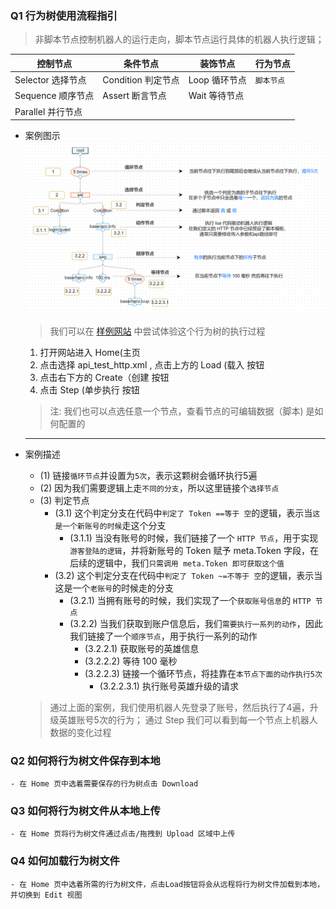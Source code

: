 
### Q1 行为树使用流程指引
> 非脚本节点控制机器人的运行走向，脚本节点运行具体的机器人执行逻辑；

|控制节点|条件节点|装饰节点|行为节点|
|-|-|-|-|
|Selector 选择节点|Condition 判定节点|Loop 循环节点| `脚本节点` | 
|Sequence 顺序节点|Assert 断言节点|Wait 等待节点||
|Parallel 并行节点||||


* 案例图示
![img](images/treenode.png)

    > 我们可以在 [样例网站](http://43.134.38.169:7777/) 中尝试体验这个行为树的执行过程
    1. 打开网站进入 Home(主页
    2. 点击选择 api_test_http.xml , 点击上方的 Load (载入 按钮
    3. 点击右下方的 Create（创建 按钮
    4. 点击 Step (单步执行 按钮

    > 注: 我们也可以点选任意一个节点，查看节点的可编辑数据（脚本) 是如何配置的

    ---

* 案例描述
    - (1) 链接`循环节点`并设置为`5次`，表示这颗树会循环执行5遍
    - (2) 因为我们需要逻辑上走`不同的分支`，所以这里链接个`选择节点`
    - (3) 判定节点
        - (3.1) 这个判定分支在代码中`判定了 Token ==等于 空`的逻辑，表示当`这是一个新账号的时候`走这个分支
            - (3.1.1) 当没有账号的时候，我们链接了一个 `HTTP 节点`，用于实现`游客登陆的逻辑`，并将新账号的 Token 赋予 meta.Token 字段，在后续的逻辑中，我们`只需调用 meta.Token 即可获取这个值`
        - (3.2) 这个判定分支在代码中`判定了 Token ~=不等于 空`的逻辑，表示当这是一个`老账号`的时候走的分支
            - (3.2.1) 当拥有账号的时候，我们实现了一个`获取账号信息`的 `HTTP 节点`
            - (3.2.2) 当我们获取到账户信息后，我们`需要执行一系列的动作`，因此我们链接了一个`顺序节点`，用于执行一系列的动作
                - (3.2.2.1) 获取账号的英雄信息
                - (3.2.2.2) 等待 100 毫秒
                - (3.2.2.3) 链接一个循环节点，将挂靠在`本节点下面的动作执行5次`
                    - (3.2.2.3.1) 执行账号英雄升级的请求

    > 通过上面的案例，我们使用机器人先登录了账号，然后执行了4遍，升级英雄账号5次的行为； 通过 Step 我们可以看到每一个节点上机器人数据的变化过程

### Q2 如何将行为树文件保存到本地
    - 在 Home 页中选着需要保存的行为树点击 Download

### Q3 如何将行为树文件从本地上传
    - 在 Home 页将行为树文件通过点击/拖拽到 Upload 区域中上传

### Q4 如何加载行为树文件
    - 在 Home 页中选着所需的行为树文件，点击Load按钮将会从远程将行为树文件加载到本地，并切换到 Edit 视图